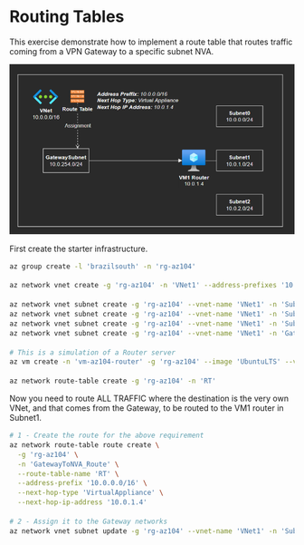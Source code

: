 # Routing Tables

This exercise demonstrate how to implement a route table that routes traffic coming from a VPN Gateway to a specific subnet NVA.

<img src="../../../assets/route-table.png" />

First create the starter infrastructure.

```sh
az group create -l 'brazilsouth' -n 'rg-az104'

az network vnet create -g 'rg-az104' -n 'VNet1' --address-prefixes '10.0.0.0/16'

az network vnet subnet create -g 'rg-az104' --vnet-name 'VNet1' -n 'Subnet0' --address-prefixes '10.0.0.0/24'
az network vnet subnet create -g 'rg-az104' --vnet-name 'VNet1' -n 'Subnet1' --address-prefixes '10.0.1.0/24'
az network vnet subnet create -g 'rg-az104' --vnet-name 'VNet1' -n 'Subnet2' --address-prefixes '10.0.2.0/24'
az network vnet subnet create -g 'rg-az104' --vnet-name 'VNet1' -n 'GatewaySubnet' --address-prefixes '10.0.254.0/24'

# This is a simulation of a Router server
az vm create -n 'vm-az104-router' -g 'rg-az104' --image 'UbuntuLTS' --vnet-name 'VNet1' --subnet 'Subnet1'

az network route-table create -g 'rg-az104' -n 'RT'
```

Now you need to route ALL TRAFFIC where the destination is the very own VNet, and that comes from the Gateway, to be routed to the VM1 router in Subnet1.

```sh
# 1 - Create the route for the above requirement
az network route-table route create \
  -g 'rg-az104' \
  -n 'GatewayToNVA_Route' \
  --route-table-name 'RT' \
  --address-prefix '10.0.0.0/16' \
  --next-hop-type 'VirtualAppliance' \
  --next-hop-ip-address '10.0.1.4'

# 2 - Assign it to the Gateway networks
az network vnet subnet update -g 'rg-az104' --vnet-name 'VNet1' -n 'Subnet1' --route-table 'RT'
```